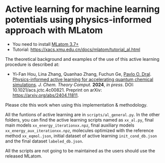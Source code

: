 # Active learning for machine learning potentials using physics-informed approach with MLatom

- You need to install [MLatom 3.7+](https://github.com/dralgroup/mlatom)
- Tutorial: https://xacs.xmu.edu.cn/docs/mlatom/tutorial_al.html

The theoretical background and examples of the use of this active learning procedure is described at:

- Yi-Fan Hou, Lina Zhang, Quanhao Zhang, Fuchun Ge, [Pavlo O. Dral](http://dr-dral.com). [Physics-informed active learning for accelerating quantum chemical simulations](https://doi.org/10.1021/acs.jctc.4c00821). *J. Chem. Theory Comput.* **2024**, *in press*. DOI: 10.1021/acs.jctc.4c00821.
Preprint on arXiv: https://arxiv.org/abs/2404.11811.

Please cite this work when using this implementation & methodology.

All the funtions of active learning are in `scripts/al_general.py`. In the other folders, you can find the active learning scripts named as `xx_al.py`, final main models `xx_energy_iterationxx.npz`, final auxiliary models `xx_energy_aux_iterationxx.npz`, molecules optimized with the reference method `xx_eqmol.json`, initial dataset of active learning `init_cond_db.json` and the final dataset `labeled_db.json`.

All the scripts are not going to be maintained as the users should use the released MLatom.


